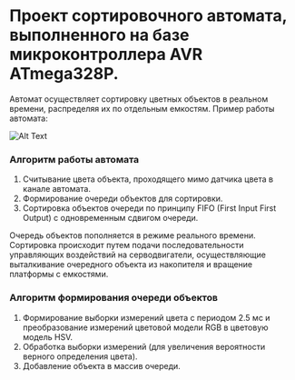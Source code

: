 # Проект сортировочного автомата, выполненного на базе микроконтроллера AVR ATmega328P.
Автомат осуществляет сортировку цветных объектов в реальном времени, распределяя их по отдельным емкостям.
Пример работы автомата:

![Alt Text](https://github.com/pavelkozh/sorting-graduate_work/blob/master/source/sorting.gif)

### Алгоритм работы автомата

1. Считывание цвета объекта, проходящего мимо датчика цвета в канале автомата.
2. Формирование очереди объектов для сортировки.
3. Сортировка объектов очереди по принципу FIFO (First Input First Output) с одновременным сдвигом очереди.

Очередь объектов пополняется в режиме реального времени. Сортировка происходит путем подачи последовательности управляющих воздействий на серводвигатели, осуществляющие выталкивание очередного объекта из накопителя и вращение платформы с емкостями.

### Алгоритм формирования очереди объектов

1. Формирование выборки измерений цвета с периодом 2.5 мс и преобразование измерений цветовой модели RGB в цветовую модель HSV.
2. Обработка выборки измерений (для увеличения вероятности верного определения цвета).
3. Добавление объекта в массив очереди.

